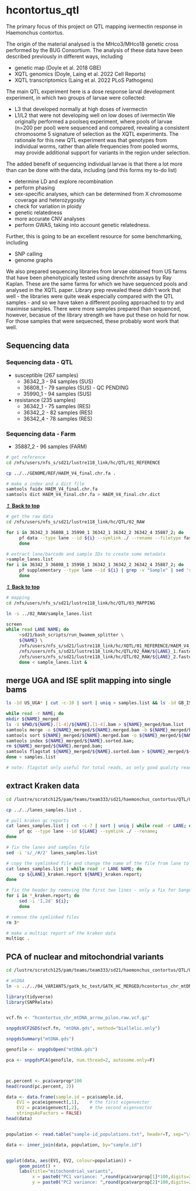 # hcontortus_qtl

The primary focus of this project on QTL mapping ivermectin response in Haemonchus contortus.

The origin of the material analysed is the MHco3/MHco18 genetic cross performed by the BUG Consortium. The analysis of these data have been described previously in different ways, including
- genetic map (Doyle et al. 2018 GBE)
- XQTL genomics (Doyle, Laing et al. 2022 Cell Reports)
- XQTL transcriptomics (Laing et al. 2022 PLoS Pathogens)

The main QTL experiment here is a dose response larval development experiment, in which two groups of larvae were collected:
- L3 that developed normally at high doses of ivermectin
- L1/L2 that were not developing well on low doses of ivermectin
We originally performed a poolseq experiment, where pools of larvae (n=200 per pool) were sequenced and compared, revealing a consistent chromosome 5 signature of selection as the XQTL experiments. The rationale for this new QTL experiment was that genotypes from individual worms, rather than allele frequencies from pooled worms, may provide additional support for variants in the region under selection.

The added benefit of sequencing individual larvae is that there a lot more than can be done with the data, including (and this forms my to-do list)
- determine LD and explore recombination
- perform phasing
- sex-specific analyses, which can be determined from X chromosome coverage and heterozygosity
- check for variation in ploidy
- genetic relatedness
- more accurate CNV analyses
- perform GWAS, taking into account genetic relatedness.

Further, this is going to be an excellent resource for some benchmarking, including
- SNP calling
- genome graphs


We also prepared sequencing libraries from larvae obtained from US farms that have been phenotypically tested using drenchrite assays by Ray Kaplan. These are the same farms for which we have sequenced pools and analysed in the XQTL paper. Library prep revealed these didn't work that well - the libraries were quite weak especially compared with the QTL samples - and so we have taken a different pooling approached to try and maximise samples. There were more samples prepared than sequenced, however, becasue of the library strength we have put these on hold for now. For those samples that were sequecned, these probably wont work that well.


## Sequencing data  
### Sequencing data - QTL
- susceptible (267 samples)
     - 36342_3 - 94 samples (SUS)
     - 36808_1 - 79 samples (SUS) - QC PENDING
     - 35990_1 - 94 samples (SUS)
- resistance (235 samples)
     - 36342_1 - 75 samples (RES)
     - 36342_2 - 82 samples (RES)
     - 36342_4 - 78 samples (RES)


### Sequencing data - Farm
- 35887_2 - 96 samples (FARM)




```bash
# get reference
cd /nfs/users/nfs_s/sd21/lustre118_link/hc/QTL/01_REFERENCE

cp ../../GENOME/REF/HAEM_V4_final.chr.fa .

# make a index and a dict file
samtools faidx HAEM_V4_final.chr.fa
samtools dict HAEM_V4_final.chr.fa > HAEM_V4_final.chr.dict
```
[↥ **Back to top**](#top)



```bash
# get the raw data
cd /nfs/users/nfs_s/sd21/lustre118_link/hc/QTL/02_RAW

for i in 36342_3 36808_1 35990_1 36342_1 36342_2 36342_4 35887_2; do
     pf data --type lane --id ${i} --symlink ./ --rename --filetype fastq;
     done

# extract lane/barcode and sample IDs to create some metadata
>sample_lanes.list
for i in 36342_3 36808_1 35990_1 36342_1 36342_2 36342_4 35887_2; do
     pf supplementary --type lane --id ${i} | grep -v "Sample" | sed 's/\#/_/g' | awk '{print $3,$6}' OFS="\t" >> sample_lanes.list;
     done

```
[↥ **Back to top**](#top)



```bash
# mapping
cd /nfs/users/nfs_s/sd21/lustre118_link/hc/QTL/03_MAPPING

ln -s ../02_RAW/sample_lanes.list

screen
while read LANE NAME; do
     ~sd21/bash_scripts/run_bwamem_splitter \
     ${NAME} \
     /nfs/users/nfs_s/sd21/lustre118_link/hc/XQTL/01_REFERENCE/HAEM_V4_final.chr.fa \
     /nfs/users/nfs_s/sd21/lustre118_link/hc/QTL/02_RAW/${LANE}_1.fastq.gz \
     /nfs/users/nfs_s/sd21/lustre118_link/hc/QTL/02_RAW/${LANE}_2.fastq.gz;
     done < sample_lanes.list &


```





## merge UGA and ISE split mapping into single bams

```bash
ls -1d US_UGA* | cut -c-10 | sort | uniq > samples.list && ls -1d GB_ISE* | cut -c-10 | sort | uniq >> samples.list

while read -r NAME; do 
mkdir ${NAME}_merged
ls -1 $PWD/${NAME}.[1-4]/${NAME}.[1-4].bam > ${NAME}_merged/bam.list
samtools merge -o ${NAME}_merged/${NAME}.merged.bam -b ${NAME}_merged/bam.list;
samtools sort ${NAME}_merged/${NAME}.merged.bam -o ${NAME}_merged/${NAME}.sorted.bam; 
samtools index ${NAME}_merged/${NAME}.sorted.bam;
rm ${NAME}_merged/${NAME}.merged.bam;
samtools flagstat ${NAME}_merged/${NAME}.sorted.bam > ${NAME}_merged/${NAME}.sorted.flagstat;
done < samples.list

# note: flagstat only useful for total reads, as only good quality reads were kept in the intial mapping
```




## extract Kraken data

```bash
cd /lustre/scratch125/pam/teams/team333/sd21/haemonchus_contortus/QTL/05_ANALYSIS/KRAKEN 

cp ../../lanes_samples.list .

# pull kraken qc reports
cat lanes_samples.list | cut -c-7 | sort | uniq | while read -r LANE; do
     pf qc --type lane --id ${LANE} --symlink ./ --rename; 
done

# fix the lanes and samples file
sed -i 's/_/#/2' lanes_samples.list

# copy the symlinked file and change the name of the file from lane to sample name
cat lanes_samples.list | while read -r LANE NAME; do
     cp ${LANE}_kraken.report ${NAME}_kraken.report;
done

# fix the header by removing the first two lines - only a fix for Sanger kraken reports
for i in *_kraken.report; do 
     sed -i '1,2d' ${i}; 
     done

# remove the symlinked files
rm 3*

# make a multiqc report of the kraken data
multiqc .
```






## PCA of nuclear and mitochondrial variants

```bash
cd /lustre/scratch125/pam/teams/team333/sd21/haemonchus_contortus/QTL/05_ANALYSIS/PCA

# mtDNA
ln -s ../../04_VARIANTS/gatk_hc_test/GATK_HC_MERGED/hcontortus_chr_mtDNA_arrow_pilon.raw.vcf.gz

```



```R
library(tidyverse)
library(SNPRelate)


vcf.fn <- "hcontortus_chr_mtDNA_arrow_pilon.raw.vcf.gz"

snpgdsVCF2GDS(vcf.fn, "mtDNA.gds", method="biallelic.only")

snpgdsSummary("mtDNA.gds")

genofile <- snpgdsOpen("mtDNA.gds")

pca <- snpgdsPCA(genofile, num.thread=2, autosome.only=F)



pc.percent <- pca$varprop*100
head(round(pc.percent, 2))

data <- data.frame(sample.id = pca$sample.id,
    EV1 = pca$eigenvect[,1],    # the first eigenvector
    EV2 = pca$eigenvect[,2],    # the second eigenvector
    stringsAsFactors = FALSE)
head(data)


population <- read.table("sample-id_populations.txt", header=T, sep="\t") 

data <- inner_join(data, population, by="sample.id")


ggplot(data, aes(EV1, EV2, colour=population)) + 
     geom_point() +
     labs(title="mitochondrial_variants",
          x = paste0("PC1 variance: ",round(pca$varprop[1]*100,digits=2),"%"),
          y = paste0("PC2 variance: ",round(pca$varprop[2]*100,digits=2),"%"))
```